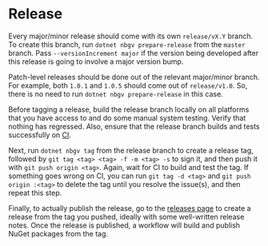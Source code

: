# Release

Every major/minor release should come with its own `release/vX.Y` branch. To
create this branch, run `dotnet nbgv prepare-release` from the `master` branch.
Pass `--versionIncrement major` if the version being developed after this
release is going to involve a major version bump.

Patch-level releases should be done out of the relevant major/minor branch. For
example, both `1.0.1` and `1.0.5` should come out of `release/v1.0`. So, there
is no need to run `dotnet nbgv prepare-release` in this case.

Before tagging a release, build the release branch locally on all platforms that
you have access to and do some manual system testing. Verify that nothing has
regressed. Also, ensure that the release branch builds and tests successfully on
[CI](https://github.com/vezel-dev/niru/actions).

Next, run `dotnet nbgv tag` from the release branch to create a release tag,
followed by `git tag <tag> <tag> -f -m <tag> -s` to sign it, and then push it
with `git push origin <tag>`. Again, wait for CI to build and test the tag. If
something goes wrong on CI, you can run `git tag -d <tag>` and
`git push origin :<tag>` to delete the tag until you resolve the issue(s), and
then repeat this step.

Finally, to actually publish the release, go to the
[releases page](https://github.com/vezel-dev/niru/releases) to create a release
from the tag you pushed, ideally with some well-written release notes.
Once the release is published, a workflow will build and publish NuGet packages
from the tag.
